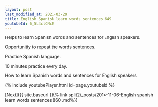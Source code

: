 ```yaml
---
layout: post
last_modified_at: 2021-03-29
title: English Spanish learn words sentences 649 
youtubeId: 6_5L4clCNcU
---
```

 
 
Helps to learn Spanish words and sentences for English speakers.

Opportunitiy to repeat the words sentences. 

Practice Spanish language. 
 
10 minutes practice every day. 
 
How to learn Spanish words and sentences for English speakers 
 
{% include youtubePlayer.html id=page.youtubeId %}
 
 
[Next]({{ site.baseurl }}{% link  split2/_posts/2014-11-06-English spanish learn words sentences 860 .md%})
 
